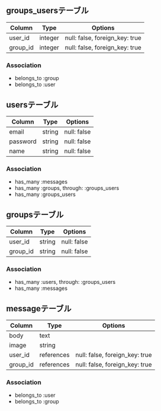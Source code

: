 ## groups_usersテーブル

|Column|Type|Options|
|------|----|-------|
|user_id|integer|null: false, foreign_key: true|
|group_id|integer|null: false, foreign_key: true|

### Association
- belongs_to :group
- belongs_to :user



## usersテーブル
|Column|Type|Options|
|------|----|-------|
|email|string|null: false|
|password|string|null: false|
|name|string|null: false|
### Association
- has_many :messages
- has_many :groups, through: :groups_users
- has_many :groups_users

## groupsテーブル
|Column|Type|Options|
|------|----|-------|
|user_id|string|null: false|
|group_id|string|null: false|

### Association
- has_many :users, through: :groups_users
- has_many :messages




## messageテーブル
|Column|Type|Options|
|------|----|-------|
|body|text|
|image|string|
|user_id|references|null: false, foreign_key: true|
|group_id|references|null: false, foreign_key: true|
### Association
- belongs_to :user
- belongs_to :group